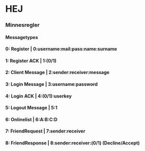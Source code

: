 # HEJ

### Minnesregler

#### Messagetypes 
#### 0: Register        |   0:username:mail:pass:name:surname
#### 1: Register ACK    |   1:(0/1)
#### 2: Client Message  |   2:sender:receiver:message
#### 3: Login Message   |   3:username:password
#### 4: Login ACK       |   4:(0/1):userkey
#### 5: Logout Message  |   5:1
#### 6: Onlinelist      |   6:A:B:C:D
#### 7: FriendRequest   |   7:sender:receiver
#### 8: FriendResponse  |   8:sender:receiver:(0/1)          (Decline/Accept)